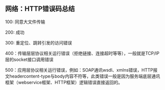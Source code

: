 ## 网络：HTTP错误码总结


100: 同意大文件传输

200: 成功

300: 重定位、跳转引发的访问错误

400：传输层层协议相关运行错误（拒绝链接、连接超时等等），一般就是TCP/IP层的socket接口调用错误

500：应用层协议相关运行错误，例如：SOAP通讯wsdl、xmlns错误，HTTP报文headercontent-type与body内容不符等，此类错误一般是因为服务端底层通讯框架（webservice框架、HTTP框架）逻辑错误直接返回的。